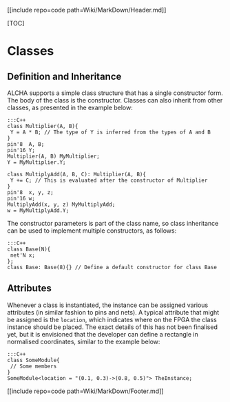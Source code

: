 [[include repo=code path=Wiki/MarkDown/Header.md]]

[TOC]

# Classes
## Definition and Inheritance
ALCHA supports a simple class structure that has a single constructor form.  The body of the class is the constructor.  Classes can also inherit from other classes, as presented in the example below:

    :::C++
    class Multiplier(A, B){
     Y = A * B; // The type of Y is inferred from the types of A and B
    }
    pin'8  A, B;
    pin'16 Y;
    Multiplier(A, B) MyMultiplier;
    Y = MyMultiplier.Y;

    class MultiplyAdd(A, B, C): Multiplier(A, B){
     Y += C; // This is evaluated after the constructor of Multiplier
    }
    pin'8  x, y, z;
    pin'16 w;
    MultiplyAdd(x, y, z) MyMultiplyAdd;
    w = MyMultiplyAdd.Y;

The constructor parameters is part of the class name, so class inheritance can be used to implement multiple constructors, as follows:

    :::C++
    class Base(N){
     net'N x;
    };
    class Base: Base(8){} // Define a default constructor for class Base

## Attributes
Whenever a class is instantiated, the instance can be assigned various attributes (in similar fashion to pins and nets).  A typical attribute that might be assigned is the `location`, which indicates where on the FPGA the class instance should be placed.  The exact details of this has not been finalised yet, but it is envisioned that the developer can define a rectangle in normalised coordinates, similar to the example below:

    :::C++
    class SomeModule{
     // Some members
    }
    SomeModule<location = "(0.1, 0.3)->(0.8, 0.5)"> TheInstance;

[[include repo=code path=Wiki/MarkDown/Footer.md]]


